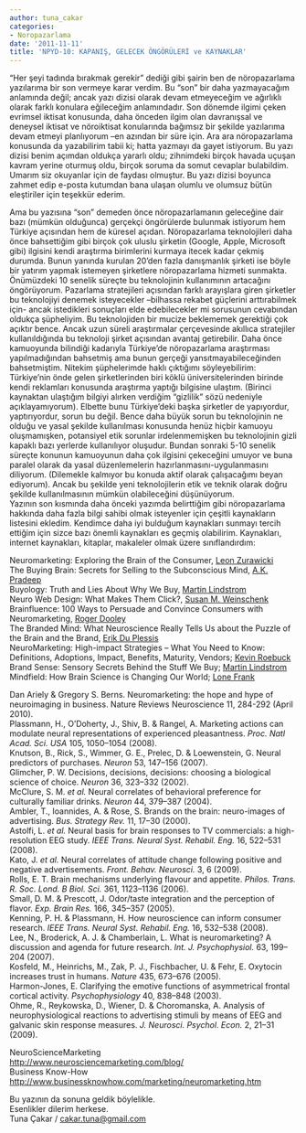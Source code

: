```yaml
---
author: tuna_cakar
categories:
- Noropazarlama
date: '2011-11-11'
title: 'NPYD-10: KAPANIŞ, GELECEK ÖNGÖRÜLERİ ve KAYNAKLAR'
---
```


“Her şeyi tadında bırakmak gerekir” dediği gibi şairin ben de nöropazarlama yazılarıma bir son vermeye karar verdim. Bu “son” bir daha yazmayacağım anlamında değil; ancak yazı dizisi olarak devam etmeyeceğim ve ağırlıklı olarak farklı konulara eğileceğim anlamındadır. Son dönemde ilgimi çeken evrimsel iktisat konusunda, daha önceden ilgim olan davranışsal ve deneysel iktisat ve nöroiktisat konularında bağımsız bir şekilde yazılarıma devam etmeyi planlıyorum –en azından bir süre için. Ara ara nöropazarlama konusunda da yazabilirim tabii ki; hatta yazmayı da gayet istiyorum. Bu yazı dizisi benim açımdan oldukça yararlı oldu; zihnimdeki birçok havada uçuşan kavram yerine oturmuş oldu, birçok soruma da somut cevaplar bulabildim. Umarım siz okuyanlar için de faydası olmuştur. Bu yazı dizisi boyunca zahmet edip e-posta kutumdan bana ulaşan olumlu ve olumsuz bütün eleştiriler için teşekkür ederim.  
   
Ama bu yazısına “son” demeden önce nöropazarlamanın geleceğine dair bazı (mümkün olduğunca) gerçekçi öngörülerde bulunmak istiyorum hem Türkiye açısından hem de küresel açıdan. Nöropazarlama teknolojileri daha önce bahsettiğim gibi birçok çok uluslu şirketin (Google, Apple, Microsoft gibi) ilgisini kendi araştırma birimlerini kurmaya itecek kadar çekmiş durumda. Bunun yanında kurulan 20’den fazla danışmanlık şirketi ise böyle bir yatırım yapmak istemeyen şirketlere nöropazarlama hizmeti sunmakta. Önümüzdeki 10 senelik süreçte bu teknolojinin kullanımının artacağını öngörüyorum. Pazarlama stratejileri açısından farklı arayışlara giren şirketler bu teknolojiyi denemek isteyecekler –bilhassa rekabet güçlerini arttırabilmek için- ancak istedikleri sonuçları elde edebilecekler mi sorusunun cevabından oldukça şüpheliyim. Bu teknolojiden bir mucize beklememek gerektiği çok açıktır bence. Ancak uzun süreli araştırmalar çerçevesinde akıllıca stratejiler kullanıldığında bu teknoloji şirket açısından avantaj getirebilir. Daha önce kamuoyunda bilindiği kadarıyla Türkiye’de nöropazarlama araştırması yapılmadığından bahsetmiş ama bunun gerçeği yansıtmayabileceğinden bahsetmiştim. Nitekim şüphelerimde haklı çıktığımı söyleyebilirim: Türkiye’nin önde gelen şirketlerinden biri köklü üniversitelerinden birinde kendi reklamları konusunda araştırma yaptığı bilgisine ulaştım. (Birinci kaynaktan ulaştığım bilgiyi alırken verdiğim “gizlilik” sözü nedeniyle açıklayamıyorum). Elbette bunu Türkiye’deki başka şirketler de yapıyordur, yaptırıyordur, sorun bu değil. Bence daha büyük sorun bu teknolojinin ne olduğu ve yasal şekilde kullanılması konusunda henüz hiçbir kamuoyu oluşmamışken, potansiyel etik sorunlar irdelenmemişken bu teknolojinin gizli kapaklı bazı yerlerde kullanılıyor oluşudur. Bundan sonraki 5-10 senelik süreçte konunun kamuoyunun daha çok ilgisini çekeceğini umuyor ve buna paralel olarak da yasal düzenlemelerin hazırlanmasını-uygulanmasını diliyorum. (Dilemekle kalmıyor bu konuda aktif olarak çalışacağımı beyan ediyorum). Ancak bu şekilde yeni teknolojilerin etik ve teknik olarak doğru şekilde kullanılmasının mümkün olabileceğini düşünüyorum.  
Yazının son kısmında daha önceki yazımda belirttiğim gibi nöropazarlama hakkında daha fazla bilgi sahibi olmak isteyenler için çeşitli kaynakların listesini ekledim. Kendimce daha iyi bulduğum kaynakları sunmayı tercih ettiğim için sizce bazı önemli kaynakları es geçmiş olabilirim. Kaynakları, internet kaynakları, kitaplar, makaleler olmak üzere sınıflandırdım:  
   
  
Neuromarketing: Exploring the Brain of the Consumer, [Leon Zurawicki](http://www.amazon.com/s/ref=ntt_athr_dp_sr_1/176-0742474-6496557/176-0742474-6496557?_encoding=UTF8&sort=relevancerank&search-alias=books&field-author=Leon%20Zurawicki)  
The Buying Brain: Secrets for Selling to the Subconscious Mind, [A.K. Pradeep](http://www.amazon.com/A.K.-Pradeep/e/B003AAWXVQ/ref=ntt_athr_dp_pel_1)  
Buyology: Truth and Lies About Why We Buy, [Martin Lindstrom](http://www.amazon.com/Martin-Lindstrom/e/B001I9Q6CI/ref=ntt_athr_dp_pel_1)  
Neuro Web Design: What Makes Them Click?, [Susan M. Weinschenk](http://www.amazon.com/Susan-M.-Weinschenk/e/B002BM92ZO/ref=ntt_athr_dp_pel_1)  
Brainfluence: 100 Ways to Persuade and Convince Consumers with Neuromarketing, [Roger Dooley](http://www.amazon.com/Roger-Dooley/e/B005FXDQ2G/ref=ntt_athr_dp_pel_1)  
The Branded Mind: What Neuroscience Really Tells Us about the Puzzle of the Brain and the Brand, [Erik Du Plessis](http://www.amazon.com/Erik-Du-Plessis/e/B001IQXAPW/ref=ntt_athr_dp_pel_1)  
NeuroMarketing: High-impact Strategies – What You Need to Know: Definitions, Adoptions, Impact, Benefits, Maturity, Vendors; [Kevin Roebuck](http://www.amazon.com/s/ref=ntt_athr_dp_sr_1?_encoding=UTF8&sort=relevancerank&search-alias=books&field-author=Kevin%20Roebuck)  
Brand Sense: Sensory Secrets Behind the Stuff We Buy; [Martin Lindstrom](http://www.amazon.com/Martin-Lindstrom/e/B001I9Q6CI/ref=ntt_athr_dp_pel_1)  
Mindfield: How Brain Science is Changing Our World; [Lone Frank](http://www.amazon.com/Lone-Frank/e/B0036UQD7K/ref=ntt_athr_dp_pel_1)  
  
Dan Ariely &amp; Gregory S. Berns. Neuromarketing: the hope and hype of neuroimaging in business. Nature Reviews Neuroscience 11, 284-292 (April 2010).  
Plassmann, H., O’Doherty, J., Shiv, B. &amp; Rangel, A. Marketing actions can modulate neural representations of experienced pleasantness. *Proc. Natl Acad. Sci. USA* 105, 1050–1054 (2008).  
Knutson, B., Rick, S., Wimmer, G. E., Prelec, D. &amp; Loewenstein, G. Neural predictors of purchases. *Neuron* 53, 147–156 (2007).  
Glimcher, P. W. Decisions, decisions, decisions: choosing a biological science of choice. *Neuron* 36, 323–332 (2002).  
McClure, S. M. *et al.* Neural correlates of behavioral preference for culturally familiar drinks. *Neuron* 44, 379–387 (2004).  
Ambler, T., Ioannides, A. &amp; Rose, S. Brands on the brain: neuro-images of advertising. *Bus. Strategy Rev.* 11, 17–30 (2000).  
Astolfi, L. *et al.* Neural basis for brain responses to TV commercials: a high-resolution EEG study. *IEEE Trans.* *Neural Syst. Rehabil. Eng.* 16, 522–531 (2008).  
Kato, J. *et al.* Neural correlates of attitude change following positive and negative advertisements. *Front. Behav. Neurosci.* 3, 6 (2009).  
Rolls, E. T. Brain mechanisms underlying flavour and appetite. *Philos. Trans. R. Soc. Lond. B Biol. Sci.* 361, 1123–1136 (2006).  
Small, D. M. &amp; Prescott, J. Odor/taste integration and the perception of flavor. *Exp. Brain Res.* 166, 345–357 (2005).  
Kenning, P. H. &amp; Plassmann, H. How neuroscience can inform consumer research. *IEEE Trans. Neural Syst.* *Rehabil. Eng.* 16, 532–538 (2008).  
Lee, N., Broderick, A. J. &amp; Chamberlain, L. What is neuromarketing? A discussion and agenda for future research. *Int. J. Psychophysiol.* 63, 199–204 (2007).  
Kosfeld, M., Heinrichs, M., Zak, P. J., Fischbacher, U. &amp; Fehr, E. Oxytocin increases trust in humans. *Nature* 435, 673–676 (2005).  
Harmon-Jones, E. Clarifying the emotive functions of asymmetrical frontal cortical activity. *Psychophysiology* 40, 838–848 (2003).  
Ohme, R., Reykowska, D., Wiener, D. &amp; Choromanska, A. Analysis of neurophysiological reactions to advertising stimuli by means of EEG and galvanic skin response measures. *J. Neurosci. Psychol. Econ.* 2, 21–31 (2009).  
  
NeuroScienceMarketing  
<http://www.neurosciencemarketing.com/blog/>  
Business Know-How  
<http://www.businessknowhow.com/marketing/neuromarketing.htm>  
   
Bu yazının da sonuna geldik böylelikle.  
Esenlikler dilerim herkese.  
Tuna Çakar / <cakar.tuna@gmail.com>